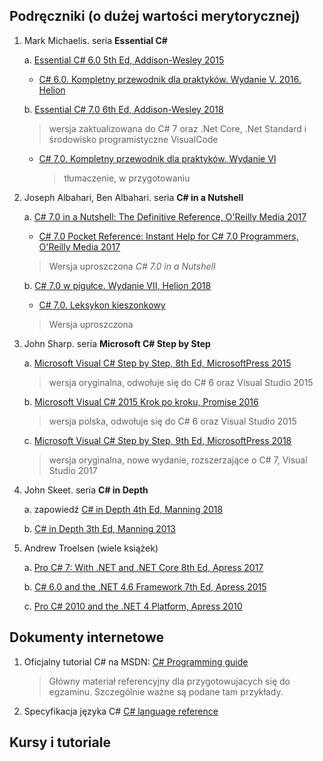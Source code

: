 
## Podręczniki (o dużej wartości merytorycznej)

1. Mark Michaelis. seria **Essential C#**

	a. [Essential C# 6.0 5th Ed, Addison-Wesley 2015](https://www.amazon.com/Essential-6-0-Addison-Wesley-Microsoft-Technology/dp/0134141040)
	* [C# 6.0. Kompletny przewodnik dla praktyków. Wydanie V. 2016. Helion](https://helion.pl/ksiazki/c-6-0-kompletny-przewodnik-dla-praktykow-wydanie-v-mark-michaelis-eric-lippert,ch6kpp.htm#section6_shift)

	b. [Essential C# 7.0 6th Ed, Addison-Wesley 2018](https://www.amazon.com/Essential-7-0-Addison-Wesley-Microsoft-Technology/dp/1509303588)
	> wersja zaktualizowana do C# 7 oraz .Net Core, .Net Standard i środowisko programistyczne VisualCode
	* [C# 7.0. Kompletny przewodnik dla praktyków. Wydanie VI](https://helion.pl/ksiazki/c-7-0-kompletny-przewodnik-dla-praktykow-wydanie-vi-mark-michaelis,c7kop6.htm#format/d)
		> tłumaczenie, w przygotowaniu

2. Joseph Albahari, Ben Albahari. seria **C# in a Nutshell**

	a. [C# 7.0 in a Nutshell: The Definitive Reference, O'Reilly Media 2017](https://www.amazon.com/C-7-0-Nutshell-Definitive-Reference/dp/1491987650/ref=pd_sim_14_2?_encoding=UTF8&pd_rd_i=1491987650&pd_rd_r=P5SPFKN8QTGT1MB8PS0E&pd_rd_w=YZCYm&pd_rd_wg=lT5uU&psc=1&refRID=P5SPFKN8QTGT1MB8PS0E)
    
	* [C# 7.0 Pocket Reference: Instant Help for C# 7.0 Programmers, O'Reilly Media 2017](https://www.amazon.com/7-0-Pocket-Reference-Instant-Programmers/dp/1491988533/ref=pd_sim_14_1?_encoding=UTF8&pd_rd_i=1491988533&pd_rd_r=QMA6PN65DWQXJZ27YABZ&pd_rd_w=tOWrl&pd_rd_wg=RHC0M&psc=1&refRID=QMA6PN65DWQXJZ27YABZ)
    > Wersja uproszczona _C# 7.0 in a Nutshell_
        
	b. [C# 7.0 w pigułce. Wydanie VII, Helion 2018](https://helion.pl/ksiazki/c-7-0-w-pigulce-wydanie-vii-joseph-albahari-ben-albahari,c7pig7.htm#format/d)
	* [C# 7.0. Leksykon kieszonkowy](https://helion.pl/ksiazki/c-7-0-leksykon-kieszonkowy-joseph-albahari-ben-albahari,ch7lek.htm#format/d)
        
	> Wersja uproszczona  

3. John Sharp. seria **Microsoft C# Step by Step**

	a. [Microsoft Visual C# Step by Step, 8th Ed, MicrosoftPress 2015](https://www.microsoftpressstore.com/store/microsoft-visual-c-sharp-step-by-step-9781509301041)
    
	> wersja oryginalna, odwołuje się do C# 6 oraz Visual Studio 2015

	b. [Microsoft Visual C# 2015 Krok po kroku, Promise 2016](https://helion.pl/ksiazki/microsoft-visual-c-2015-krok-po-kroku-john-sharp,e_0hb8.htm#format/d)
    
	> wersja polska, odwołuje się do C# 6 oraz Visual Studio 2015

	c. [Microsoft Visual C# Step by Step, 9th Ed, MicrosoftPress 2018](https://www.microsoftpressstore.com/store/microsoft-visual-c-sharp-step-by-step-9780134850788)
    
	> wersja oryginalna, nowe wydanie, rozszerzające o C# 7, Visual Studio 2017

4. John Skeet. seria **C# in Depth**

	a. zapowiedź [C# in Depth 4th Ed, Manning 2018](https://www.amazon.com/C-Depth-Jon-Skeet/dp/1617294535/ref=sr_1_2?s=books&ie=UTF8&qid=1532275712&sr=1-2&keywords=John+Skeet)

	b. [C# in Depth 3th Ed, Manning 2013](https://www.amazon.com/dp/161729134X/ref=sspa_dk_detail_3?psc=1)

5. Andrew Troelsen (wiele książek)

	a. [Pro C# 7: With .NET and .NET Core 8th Ed, Apress 2017](https://www.amazon.com/Pro-NET-Core-Andrew-Troelsen/dp/1484230175/ref=sr_1_1?s=books&ie=UTF8&qid=1532277039&sr=1-1)

	b. [C# 6.0 and the .NET 4.6 Framework 7th Ed, Apress 2015](https://www.amazon.com/C-6-0-NET-4-6-Framework/dp/1484213335/ref=sr_1_2?s=books&ie=UTF8&qid=1532277039&sr=1-2)
	
	c. [Pro C# 2010 and the .NET 4 Platform, Apress 2010](https://www.amazon.com/2010-NET-Platform-Experts-Voice/dp/1430225491/ref=sr_1_4?s=books&ie=UTF8&qid=1532277039&sr=1-4)

## Dokumenty internetowe ##
1. Oficjalny tutorial C# na MSDN: [C# Programming guide](https://docs.microsoft.com/en-us/dotnet/csharp/programming-guide/index)
    >Główny materiał referencyjny dla przygotowujacych się do egzaminu. Szczególnie ważne są podane tam przykłady.

2. Specyfikacja języka C# [C# language reference](https://docs.microsoft.com/en-us/dotnet/csharp/language-reference/)



## Kursy i tutoriale ##
